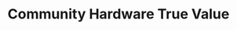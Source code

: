 ---
title: "Community Hardware True Value"
url: /princeton/community-hardware-true-value/
shop: doityourself
---